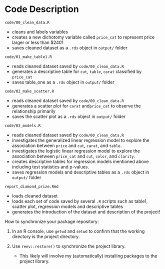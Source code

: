 # Code Description

`code/00_clean_data.R`
- cleans and labels variables
- creates a new dichotomy variable called `price_cat` to represent price larger or less than $2401 
- saves cleaned dataset as a `.rds` object in `output/` folder

`code/01_make_table1.R`
- reads cleaned dataset saved by `code/00_clean_data.R`
- generates a descriptive table for `cut`, `table`, `carat` classified by `price_cat`
- saves table_one as a `.rds` object in `output/` folder

`code/02_make_scatter.R`
- reads cleaned dataset saved by `code/00_clean_data.R`
- generates a scatter plot for `carat` and`price_cat` to observe the relationship primarily
- saves the scatter plot as a `.rds` object in `output/` folder

`code/03_models.R`
- reads cleaned dataset saved by `code/00_clean_data.R`
- investigates the generalized linear regression model to explore the association between `price` and `cut`, `carat`, and `table`.
- investigates the logistic linear regression model to explore the association between `price_cat` and `cut`, `color`, and `clarity`.
- creates descriptive tables for regression models mentioned above including test statistics and p-values.
- saves regression models and descriptive tables as a `.rds` object in `output/` folder

`report_diamond_prize.Rmd`
- loads cleaned dataset
- loads each set of code saved by several `.R` scripts such as table1, scatter plot, regression models and descriptive tables
- generates the introduction of the dataset and description of the project!



How to synchronize your package repository:

1. In an R console, use `getwd` and `setwd` to confirm that the working directory is the project directory.

2. Use `renv::restore()` to synchronize the project library.
	- This likely will involve my (automatically) installing packages to the project library.
